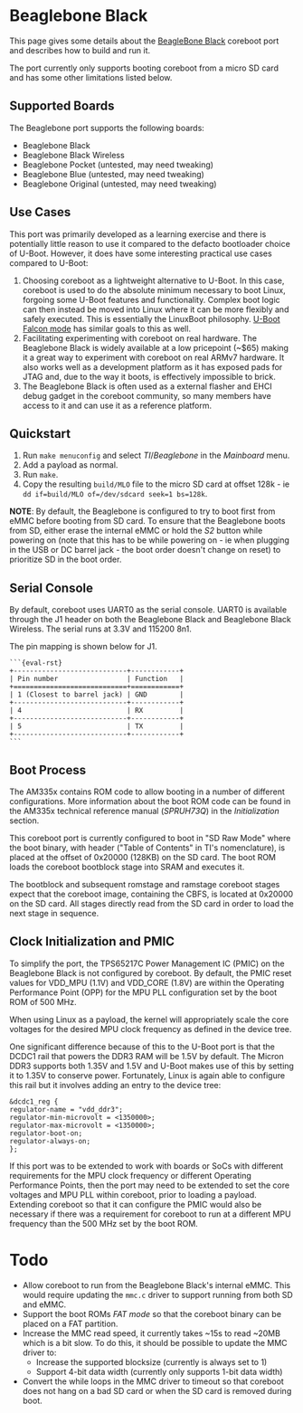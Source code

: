 # Beaglebone Black
This page gives some details about the [BeagleBone Black] coreboot port and
describes how to build and run it.

The port currently only supports booting coreboot from a micro SD card and has
some other limitations listed below.

## Supported Boards
The Beaglebone port supports the following boards:

- Beaglebone Black
- Beaglebone Black Wireless
- Beaglebone Pocket (untested, may need tweaking)
- Beaglebone Blue (untested, may need tweaking)
- Beaglebone Original (untested, may need tweaking)

## Use Cases
This port was primarily developed as a learning exercise and there is
potentially little reason to use it compared to the defacto bootloader choice of
U-Boot. However, it does have some interesting practical use cases compared to
U-Boot:

1. Choosing coreboot as a lightweight alternative to U-Boot. In this case,
   coreboot is used to do the absolute minimum necessary to boot Linux, forgoing
   some U-Boot features and functionality. Complex boot logic can then instead
   be moved into Linux where it can be more flexibly and safely executed. This
   is essentially the LinuxBoot philosophy. [U-Boot Falcon mode] has similar
   goals to this as well.
2. Facilitating experimenting with coreboot on real hardware. The Beaglebone
   Black is widely available at a low pricepoint (~$65) making it a great way to
   experiment with coreboot on real ARMv7 hardware. It also works well as a
   development platform as it has exposed pads for JTAG and, due to the way it
   boots, is effectively impossible to brick.
3. The Beaglebone Black is often used as a external flasher and EHCI debug
   gadget in the coreboot community, so many members have access to it and can
   use it as a reference platform.

## Quickstart
1. Run `make menuconfig` and select _TI_/_Beaglebone_ in the _Mainboard_ menu.
2. Add a payload as normal.
3. Run `make`.
4. Copy the resulting `build/MLO` file to the micro SD card at offset 128k - ie
   `dd if=build/MLO of=/dev/sdcard seek=1 bs=128k`.

**NOTE**: By default, the Beaglebone is configured to try to boot first from
eMMC before booting from SD card. To ensure that the Beaglebone boots from SD,
either erase the internal eMMC or hold the _S2_ button while powering on (note
that this has to be while powering on - ie when plugging in the USB or DC barrel
jack - the boot order doesn't change on reset) to prioritize SD in the boot
order.

## Serial Console
By default, coreboot uses UART0 as the serial console. UART0 is available
through the J1 header on both the Beaglebone Black and Beaglebone Black
Wireless. The serial runs at 3.3V and 115200 8n1.

The pin mapping is shown below for J1.

    ```{eval-rst}
    +----------------------------+------------+
    | Pin number                 | Function   |
    +============================+============+
    | 1 (Closest to barrel jack) | GND        |
    +----------------------------+------------+
    | 4                          | RX         |
    +----------------------------+------------+
    | 5                          | TX         |
    +----------------------------+------------+
    ```

## Boot Process
The AM335x contains ROM code to allow booting in a number of different
configurations. More information about the boot ROM code can be found in the
AM335x technical reference manual (_SPRUH73Q_) in the _Initialization_ section.

This coreboot port is currently configured to boot in "SD Raw Mode" where the
boot binary, with header ("Table of Contents" in TI's nomenclature), is placed
at the offset of 0x20000 (128KB) on the SD card. The boot ROM loads the coreboot
bootblock stage into SRAM and executes it.

The bootblock and subsequent romstage and ramstage coreboot stages expect that
the coreboot image, containing the CBFS, is located at 0x20000 on the SD card.
All stages directly read from the SD card in order to load the next stage in
sequence.

## Clock Initialization and PMIC
To simplify the port, the TPS65217C Power Management IC (PMIC) on the Beaglebone
Black is not configured by coreboot. By default, the PMIC reset values for
VDD_MPU (1.1V) and VDD_CORE (1.8V) are within the Operating Performance Point
(OPP) for the MPU PLL configuration set by the boot ROM of 500 MHz.

When using Linux as a payload, the kernel will appropriately scale the core
voltages for the desired MPU clock frequency as defined in the device tree.

One significant difference because of this to the U-Boot port is that the DCDC1
rail that powers the DDR3 RAM will be 1.5V by default. The Micron DDR3 supports
both 1.35V and 1.5V and U-Boot makes use of this by setting it to 1.35V to
conserve power. Fortunately, Linux is again able to configure this rail but it
involves adding an entry to the device tree:

    &dcdc1_reg {
    regulator-name = "vdd_ddr3";
    regulator-min-microvolt = <1350000>;
    regulator-max-microvolt = <1350000>;
    regulator-boot-on;
    regulator-always-on;
    };

If this port was to be extended to work with boards or SoCs with different
requirements for the MPU clock frequency or different Operating Performance
Points, then the port may need to be extended to set the core voltages and MPU
PLL within coreboot, prior to loading a payload. Extending coreboot so that it
can configure the PMIC would also be necessary if there was a requirement for
coreboot to run at a different MPU frequency than the 500 MHz set by the boot
ROM.

# Todo
- Allow coreboot to run from the Beaglebone Black's internal eMMC. This would
  require updating the `mmc.c` driver to support running from both SD and eMMC.
- Support the boot ROMs *FAT mode* so that the coreboot binary can be placed on
  a FAT partition.
- Increase the MMC read speed, it currently takes ~15s to read ~20MB which is a
  bit slow. To do this, it should be possible to update the MMC driver to:
    - Increase the supported blocksize (currently is always set to 1)
    - Support 4-bit data width (currently only supports 1-bit data width)
- Convert the while loops in the MMC driver to timeout so that coreboot does not
  hang on a bad SD card or when the SD card is removed during boot.


[Beaglebone Black]: https://beagleboard.org/black
[U-Boot Falcon mode]: https://elixir.bootlin.com/u-boot/v2020.07/source/doc/README.falcon
